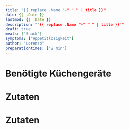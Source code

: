 ```yaml
---
title: "{{ replace .Name "-" " " | title }}"
date: {{ .Date }}
lastmod: {{ .Date }}
description: ""{{ replace .Name "-" " " | title }}""
draft: true
meals: ["Snack"]
symptoms: ["Appetitlosigkeit"]
author: "Lorenzo"
preparationtimes: ["2 min"]
---
```


# Benötigte Küchengeräte


# Zutaten


# Zutaten

